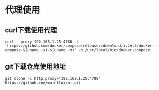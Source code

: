 # 代理使用

## curl下载使用代理

```shell
curl --proxy 192.168.1.25:4780 -L "https://github.com/docker/compose/releases/download/1.29.2/docker-compose-$(uname -s)-$(uname -m)" -o /usr/local/bin/docker-compose
```

## git下载仓库使用地址

```shell
git clone -c http.proxy="192.168.1.25:4780" https://github.com/mainflux/ui.git
```